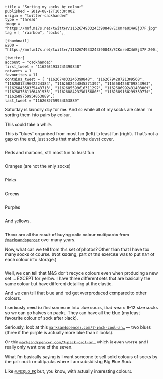 ```
title = "Sorting my socks by colour"
published = 2019-08-17T10:38:00Z
origin = "twitter-cackhanded"
type = "thread"
image = "https://mnf.m17s.net/twitter/1162674933245390848/ECKmreUX4AEj37F.jpg"
tag = [ "rainbow", "socks",]

[thumbnail]
w200 = "https://mnf.m17s.net/twitter/1162674933245390848/ECKmreUX4AEj37F.200.jpg"

[twitter]
account = "cackhanded"
first_tweet = "1162674933245390848"
retweets = 1
favourites = 11
contains_tweet = [ "1162674933245390848", "1162679428721389568", "1162681349662224384", "1162682444845371392", "1162684258709843968", "1162684350355443713", "1162685599616311297", "1162686992431403009", "1162687561166401536", "1162688423230156803", "1162689160299339776", "1162689759954853889",]
last_tweet = "1162689759954853889"
```

Saturday is laundry day for me. And so while all of my socks are clean I’m sorting them into pairs by colour.

This could take a while.

This is “blues” organised from most fun (left) to least fun (right). That’s not a gap on the end, just socks that match the duvet cover.

<p class='image'><img src='https://mnf.m17s.net/twitter/1162674933245390848/ECKmreUX4AEj37F.jpg' alt=''></p>

Reds and maroons, still most fun to least fun

<p class='image'><img src='https://mnf.m17s.net/twitter/1162674933245390848/ECKqxHTWwAEtpw0.jpg' alt=''></p>

Oranges (are not the only socks)

<p class='image'><img src='https://mnf.m17s.net/twitter/1162674933245390848/ECKsg9UW4AEjrxj.jpg' alt=''></p>

Pinks

<p class='image'><img src='https://mnf.m17s.net/twitter/1162674933245390848/ECKtgyNXkAA0F_E.jpg' alt=''></p>

Greens

<p class='image'><img src='https://mnf.m17s.net/twitter/1162674933245390848/ECKvKNNXkAAcK-f.jpg' alt=''></p>

Purples

<p class='image'><img src='https://mnf.m17s.net/twitter/1162674933245390848/ECKvPtYXYAApsRf.jpg' alt=''></p>

And yellows.

<p class='image'><img src='https://mnf.m17s.net/twitter/1162674933245390848/ECKwYSoXkAAGTEM.jpg' alt=''></p>

These are all the result of buying solid colour multipacks from [`@marksandspencer`](https://twitter.com/marksandspencer) over many years.

Now, what can we tell from this set of photos? Other than that I have too many socks of course. (Not kidding, part of this exercise was to put half of each colour into storage.)

<p class='image'><img src='https://mnf.m17s.net/twitter/1162674933245390848/ECKxpkwX4AM8b2b.jpg' alt=''></p>

Well, we can tell that M&amp;S don’t recycle colours even when producing a new set … EXCEPT for yellow. I have three different sets that are basically the same colour but have different detailing at the elastic.

And we can tell that blue and red get overproduced compared to other colours.

I seriously need to find someone into blue socks, that wears 9–12 size socks so we can go halves on packs. They can have all the blue (my least favourite colour of sock after black).

Seriously, look at this [`marksandspencer.com/7-pack-cool-an…`](https://www.marksandspencer.com/7-pack-cool-and-freshfeet-cotton-rich-socks/p/p60166596) — two blues (three if the purple is actually more blue than it looks).

Or this [`marksandspencer.com/7-pack-cool-an…`](https://www.marksandspencer.com/7-pack-cool-and-fresh-cotton-socks/p/p60264574) which is even worse and I really only want one of the seven.

What I’m basically saying is I want someone to sell solid colours of socks by the pair not in multipacks where I am subsidising Big Blue Sock.

Like [`@UNIQLO_UK`](https://twitter.com/UNIQLO_UK) but, you know, with actually interesting colours.

